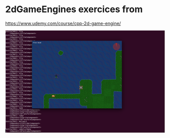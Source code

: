 # 2dGameEngines exercices from 

https://www.udemy.com/course/cpp-2d-game-engine/

![2dGameEngineScreen](screenshot/screen_1.png?raw=true "2dGameEngine")